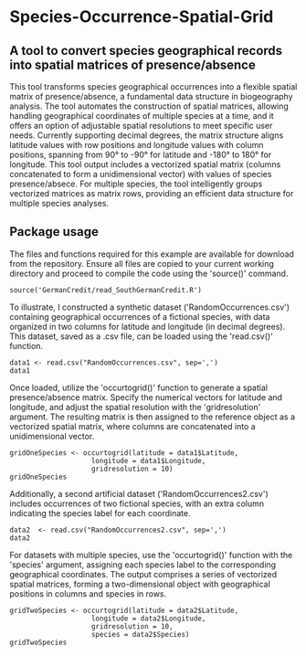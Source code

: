 # Species-Occurrence-Spatial-Grid
## A tool to convert species geographical records into spatial matrices of presence/absence

This tool transforms species geographical occurrences into a flexible spatial matrix of presence/absence, a fundamental data structure in biogeography analysis. The tool automates the construction of spatial matrices, allowing handling geographical coordinates of multiple species at a time, and it offers an option of adjustable spatial resolutions to meet specific user needs. Currently supporting decimal degrees, the matrix structure aligns latitude values with row positions and longitude values with column positions, spanning from 90° to -90° for latitude and -180° to 180° for longitude. This tool output includes a vectorized spatial matrix (columns concatenated to form a unidimensional vector) with values of species presence/absece. For multiple species, the tool intelligently groups vectorized matrices as matrix rows, providing an efficient data structure for multiple species analyses.


## Package usage

The files and functions required for this example are available for download from the repository. Ensure all files are copied to your current working directory and proceed to compile the code using the 'source()' command.

```{r, echo=FALSE}
source('GermanCredit/read_SouthGermanCredit.R')
```

To illustrate, I constructed a synthetic dataset ('RandomOccurrences.csv') containing geographical occurrences of a fictional species, with data organized in two columns for latitude and longitude (in decimal degrees). This dataset, saved as a .csv file, can be loaded using the 'read.csv()' function.

```{r, echo=FALSE}
data1 <- read.csv("RandomOccurrences.csv", sep=',')
data1
```

Once loaded, utilize the 'occurtogrid()' function to generate a spatial presence/absence matrix. Specify the numerical vectors for latitude and longitude, and adjust the spatial resolution with the 'gridresolution' argument. The resulting matrix is then assigned to the reference object as a vectorized spatial matrix, where columns are concatenated into a unidimensional vector.

```{r, echo=FALSE}
gridOneSpecies <- occurtogrid(latitude = data1$Latitude, 
                    longitude = data1$Longitude, 
                    gridresolution = 10)
gridOneSpecies
```


 Additionally, a second artificial dataset ('RandomOccurrences2.csv') includes occurrences of two fictional species, with an extra column indicating the species label for each coordinate.

```{r, echo=FALSE}
data2  <- read.csv("RandomOccurrences2.csv", sep=',')
data2
```

For datasets with multiple species, use the 'occurtogrid()' function with the 'species' argument, assigning each species label to the corresponding geographical coordinates. The output comprises a series of vectorized spatial matrices, forming a two-dimensional object with geographical positions in columns and species in rows.

```{r, echo=FALSE}
gridTwoSpecies <- occurtogrid(latitude = data2$Latitude, 
                    longitude = data2$Longitude, 
                    gridresolution = 10, 
                    species = data2$Species)
gridTwoSpecies
```